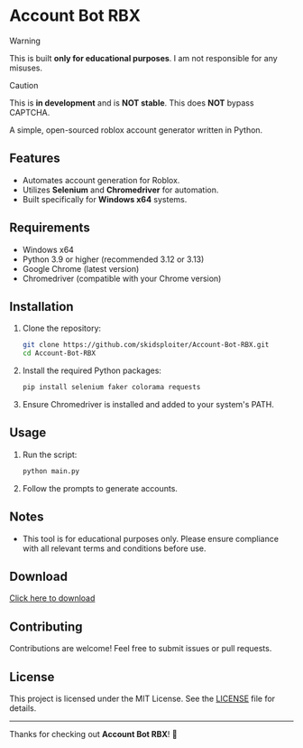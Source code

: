 # Account Bot RBX

> [!WARNING]
> This is built **only for educational purposes**. I am not responsible for any misuses.

> [!CAUTION]
> This is **in development** and is **NOT stable**. This does **NOT** bypass CAPTCHA.

A simple, open-sourced roblox account generator written in Python.

## Features
- Automates account generation for Roblox.
- Utilizes **Selenium** and **Chromedriver** for automation.
- Built specifically for **Windows x64** systems.

## Requirements
- Windows x64
- Python 3.9 or higher (recommended 3.12 or 3.13)
- Google Chrome (latest version)
- Chromedriver (compatible with your Chrome version)

## Installation
1. Clone the repository:
   ```bash
   git clone https://github.com/skidsploiter/Account-Bot-RBX.git
   cd Account-Bot-RBX
   ```
2. Install the required Python packages:
   ```bash
   pip install selenium faker colorama requests
   ```
3. Ensure Chromedriver is installed and added to your system's PATH.

## Usage
1. Run the script:
   ```bash
   python main.py
   ```
2. Follow the prompts to generate accounts.

## Notes
- This tool is for educational purposes only. Please ensure compliance with all relevant terms and conditions before use.

## Download
[Click here to download](https://github.com/skidsploiter/Account-Bot-RBX)

## Contributing
Contributions are welcome! Feel free to submit issues or pull requests.

## License
This project is licensed under the MIT License. See the [LICENSE](LICENSE) file for details.

---

Thanks for checking out **Account Bot RBX**! 🚀
